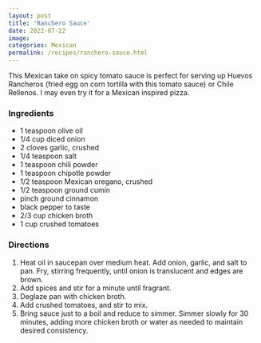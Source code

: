 ```yaml
---
layout: post
title: 'Ranchero Sauce'
date: 2022-07-22
image:
categories: Mexican
permalink: /recipes/ranchero-sauce.html
---
```


This Mexican take on spicy tomato sauce is perfect for serving up Huevos Rancheros (fried egg on corn tortilla with this tomato sauce) or Chile Rellenos. I may even try it for a Mexican inspired pizza.

### Ingredients

- 1 teaspoon olive oil
- 1/4 cup diced onion
- 2 cloves garlic, crushed
- 1/4 teaspoon salt
- 1 teaspoon chili powder
- 1 teaspoon chipotle powder
- 1/2 teaspoon Mexican oregano, crushed
- 1/2 teaspoon ground cumin
- pinch ground cinnamon
- black pepper to taste
- 2/3 cup chicken broth
- 1 cup crushed tomatoes

### Directions

1. Heat oil in saucepan over medium heat. Add onion, garlic, and salt to pan. Fry, stirring frequently, until onion is translucent and edges are brown.
2. Add spices and stir for a minute until fragrant.
3. Deglaze pan with chicken broth.
4. Add crushed tomatoes, and stir to mix.
5. Bring sauce just to a boil and reduce to simmer. Simmer slowly for 30 minutes, adding more chicken broth or water as needed to maintain desired consistency.
